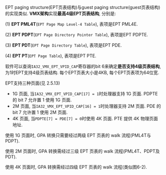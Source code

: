 
EPT paging structure(EPT页表结构)与guest paging structure(guest页表结构)的实现类似. **VMX架构**实现**最高4级EPT页表结构**, 分别是:

(1) **EPT PML4T**(`EPT Page Map Level-4 Table`), 表项是EPT PML4E.

(2) **EPT PDPT**(`EPT Page Directory Pointer Table`), 表项是EPT PDPTE.

(3) **EPT PDT**(`EPT Page Directory Table`), 表项是EPT PDE.

(4) **EPT PT**(`EPT Page Table`), 表项是EPT PTE.

软件可以查询`IA32_VMX_EPT_VPID_CAP`寄存器的bit 6来确定**是否支持4级页表结构**, 为1时EPT支持4级页表结构. 每个EPT页表大小是4KB, 每个EPT页表项为64位宽.

EPT支持三种页面(见 2.5.13)

- 1G 页面, 当`IA32_VMX_EPT_VPID_CAP[17] = 1`时处理器支持 1G 页面. PDPTE 的 bit 7 允许置 1 使用 1G 页面.
- 2M 页面, 当`IA32_VMX_EPT_VPID_CAP[16] = 1`时处理器支持 2M 页面. PDE 的 bit 7 允许置 1 使用 2M 页面.
- 4K 页面, 当`PDPTE[7] = PDE[7] = 0`时使用 4K 页面. PTE 提供 4K 物理页面地址.

使用 1G 页面时, GPA 转换只需要经过两级 EPT 页表的 walk 流程(PML4T与PDPT). 

使用 2M 页面时, GPA 转换需经过三级 EPT 页表的 walk 流程(PML4T、PDPT及PDT).

使用 4K 页面时, GPA 转换需经过四级 EPT 页表的 walk 流程(类似图6-2).
